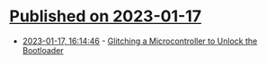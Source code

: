 # [Published on 2023-01-17](index.md)

* [2023-01-17, 16:14:46](https://news.ycombinator.com/item?id=34414322) - [Glitching a Microcontroller to Unlock the Bootloader](https://grazfather.github.io/posts/2019-12-08-glitcher/)
